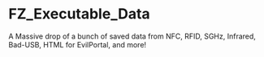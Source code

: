 # FZ_Executable_Data
A Massive drop of a bunch of saved data from NFC, RFID, SGHz, Infrared, Bad-USB, HTML for EvilPortal, and more! 
